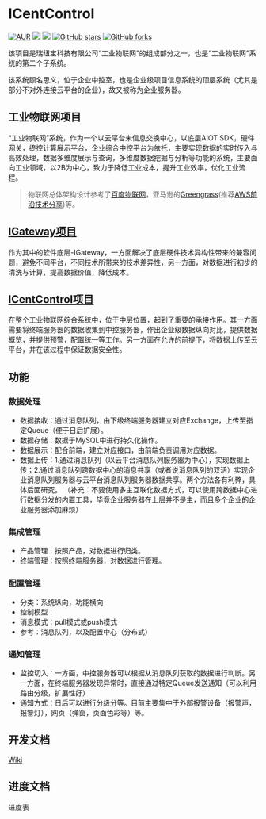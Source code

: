 #  ICentControl

[![AUR](https://img.shields.io/apm/l/vim-mode.svg)](https://github.com/cureking/centcontrol)
[![](https://img.shields.io/badge/Author-Jarry-orange.svg)](https://www.cnblogs.com/Tiancheng-Duan/)
[![](https://img.shields.io/badge/version-0.2-brightgreen.svg)](https://github.com/cureking/centcontrol)
[![GitHub stars](https://img.shields.io/github/forks/cureking/centcontrol.svg?style=social&label=Stars)](https://github.com/cureking/centcontrol)
[![GitHub forks](https://img.shields.io/github/forks/cureking/centcontrol.svg?style=social&label=Fork)](https://github.com/cureking/centcontrol)


该项目是瑞纽宝科技有限公司“工业物联网”的组成部分之一，也是“工业物联网”系统的第二个子系统。

该系统顾名思义，位于企业中控室，也是企业级项目信息系统的顶层系统（尤其是部分不对外连接云平台的企业），故又被称为企业服务器。

## 工业物联网项目
“工业物联网”系统，作为一个以云平台未信息交换中心，以底层AIOT SDK，硬件网关，终控计算展示平台，企业综合中控平台为依托，主要实现数据的实时传入与高效处理，数据多维度展示与查询，多维度数据挖掘与分析等功能的系统，主要面向工业领域，以2B为中心，致力于降低工业成本，提升工业效率，优化工业流程。

>物联网总体架构设计参考了[百度物联网](https://cloud.baidu.com/doc/IOT/ProductDescription.html#.E4.BA.A7.E5.93.81.E6.A6.82.E8.BF.B0)，亚马逊的[Greengrass](https://docs.aws.amazon.com/greengrass/latest/developerguide/what-is-gg.html)(推荐[AWS前沿技术分享](https://www.imooc.com/learn/925))等。

## [IGateway项目](https://github.com/cureking/gateway)
作为其中的软件底层-IGateway，一方面解决了底层硬件技术异构性带来的兼容问题，避免不同平台，不同技术所带来的技术差异性，另一方面，对数据进行初步的清洗与计算，提高数据价值，降低成本。

## [ICentControl项目](https://github.com/cureking/centcontrol)
在整个工业物联网综合系统中，位于中层位置，起到了重要的承接作用。其一方面需要将终端服务器的数据收集到中控服务器，作出企业级数据纵向对比，提供数据概览，并提供预警，配置统一等工作。另一方面在允许的前提下，将数据上传至云平台，并在该过程中保证数据安全性。

## 功能

### 数据处理
+ 数据接收：通过消息队列，由下级终端服务器建立对应Exchange，上传至指定Queue（便于日后扩展）。
+ 数据存储：数据于MySQL中进行持久化操作。
+ 数据展示：配合前端，建立对应接口，由前端负责调用对应数据。
+ 数据上传：1.通过消息队列（以云平台消息队列服务器为中心），实现数据上传；2.通过消息队列跨数据中心的消息共享（或者说消息队列的双活）实现企业消息队列服务器与云平台消息队列服务器数据共享。两个方法各有利弊，具体后面研究。
（补充：不要使用多主互联化数据方式，可以使用跨数据中心进行数据分发的内置工具，毕竟企业服务器在上层并不是主，而且多个企业的企业服务器添加麻烦）
 
### 集成管理
+ 产品管理：按照产品，对数据进行归类。
+ 终端管理：按照终端服务器，对数据进行管理。

### 配置管理
+ 分类：系统纵向，功能横向
+ 控制模型：
+ 消息模式：pull模式或push模式
+ 参考：消息队列，以及配置中心（分布式）

### 通知管理
+ 监控切入：一方面，中控服务器可以根据从消息队列获取的数据进行判断。另一方面，在终端服务器发现异常时，直接通过特定Queue发送通知（可以利用路由分级，扩展性好）
+ 通知方式：日后可以进行分级分等。目前主要集中于外部报警设备（报警声，报警灯），网页（弹窗，页面色彩等）等。



## 开发文档
[Wiki](https://github.com/cureking/centcontrol/wiki)

## 进度文档
进度表